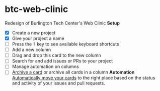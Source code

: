 # btc-web-clinic
Redesign of Burlington Tech Center's Web Clinic
**Setup**
- [x] Create a new project
- [x] Give your project a name
- [ ] Press the <kbd>?</kbd> key to see available keyboard shortcuts
- [ ] Add a new column
- [ ] Drag and drop this card to the new column
- [ ] Search for and add issues or PRs to your project
- [ ] Manage automation on columns
- [ ] [Archive a card](https://help.github.com/articles/archiving-cards-on-a-project-board/) or archive all cards in a column
**Automation**
[Automatically move your cards](https://help.github.com/articles/configuring-automation-for-project-boards/) to the right place based on the status and activity of your issues and pull requests.
